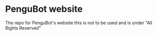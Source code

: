 # PenguBot website
The repo for PenguBot's website this is not to be used and is under "All Rights Reserved"
